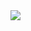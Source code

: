 <img src="https://asset.kompas.com/crops/gljlZo-8XM4S0glEBU7a_zLeyxE=/5x5:2240x1495/750x500/data/photo/2020/05/27/5ecdd9dd4df19.jpg"/>
